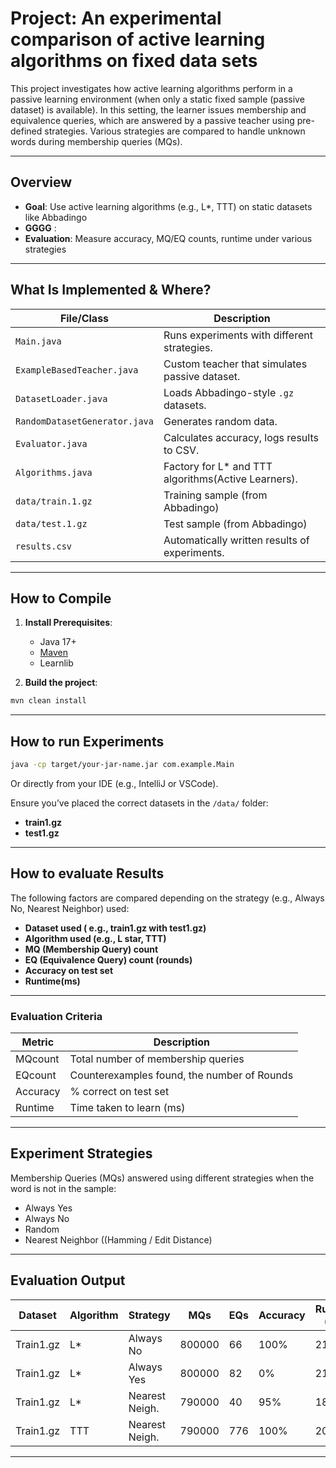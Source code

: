 # Project: An experimental comparison of active learning algorithms on fixed data sets

This project investigates how active learning algorithms perform in a passive learning environment (when only a static fixed sample (passive dataset) is available). In this setting, the learner issues membership and equivalence queries, which are answered by a passive teacher using pre-defined strategies. Various strategies are compared to handle unknown words during membership queries (MQs).

---


## Overview

- **Goal**: Use active learning algorithms (e.g., L*, TTT) on static datasets like Abbadingo
- **GGGG** : 
- **Evaluation**: Measure accuracy, MQ/EQ counts, runtime under various strategies

---


## What Is Implemented & Where?

| File/Class                 | Description                                                  |
|----------------------------|--------------------------------------------------------------|
| `Main.java`                | Runs experiments with different strategies.                  |
| `ExampleBasedTeacher.java` | Custom teacher that simulates passive dataset.               |
| `DatasetLoader.java`       | Loads Abbadingo-style `.gz` datasets.                        |
| `RandomDatasetGenerator.java` | Generates random data.                                    |
| `Evaluator.java`           | Calculates accuracy, logs results to CSV.                    |
| `Algorithms.java`          | Factory for L* and TTT algorithms(Active Learners).          |
| `data/train.1.gz`          | Training sample (from Abbadingo)                             |
| `data/test.1.gz`           | Test sample (from Abbadingo)                                 |
| `results.csv`              | Automatically written results of experiments.                |

---

## How to Compile

1. **Install Prerequisites**:
   - Java 17+
   - [Maven](https://maven.apache.org/)
   - Learnlib
   

2. **Build the project**:
```bash
mvn clean install

```
---

## How to run Experiments
```bash
java -cp target/your-jar-name.jar com.example.Main
```

Or directly from your IDE (e.g., IntelliJ or VSCode).

Ensure you’ve placed the correct datasets in the ```/data/``` folder:

- **train1.gz**
- **test1.gz**

---
## How to evaluate Results

The following factors are compared depending on the strategy (e.g., Always No, Nearest Neighbor) used:

- **Dataset used ( e.g., train1.gz with test1.gz)**
- **Algorithm used (e.g., L star, TTT)**
- **MQ (Membership Query) count**
- **EQ (Equivalence Query) count (rounds)**
- **Accuracy on test set**
- **Runtime(ms)**
---
### Evaluation Criteria

| Metric | Description |
| ----------- | ----------- |
| MQcount | Total number of membership queries |
| EQcount | Counterexamples found, the number of Rounds |
| Accuracy | % correct on test set |
| Runtime | Time taken to learn (ms) |
---
## Experiment Strategies

Membership Queries (MQs) answered using different strategies when the word is not in the sample:

-  Always Yes
-  Always No
-  Random
-  Nearest Neighbor ((Hamming / Edit Distance)
---
## Evaluation Output

| Dataset | Algorithm | Strategy       | MQs     | EQs | Accuracy  | Runtime (ms) |
|-----------|-----------|----------------|---------|-----|----------|---------------|
|Train1.gz  | L*        | Always No      | 800000  | 66  | 100%        | 2143          |
|Train1.gz  | L*        | Always Yes     | 800000  | 82  | 0%          | 2121          |
|Train1.gz| L*        | Nearest Neigh. | 790000  | 40  | 95%           | 1874          |
|Train1.gz| TTT       | Nearest Neigh. | 790000  | 776 | 100%          | 2018          |
---
